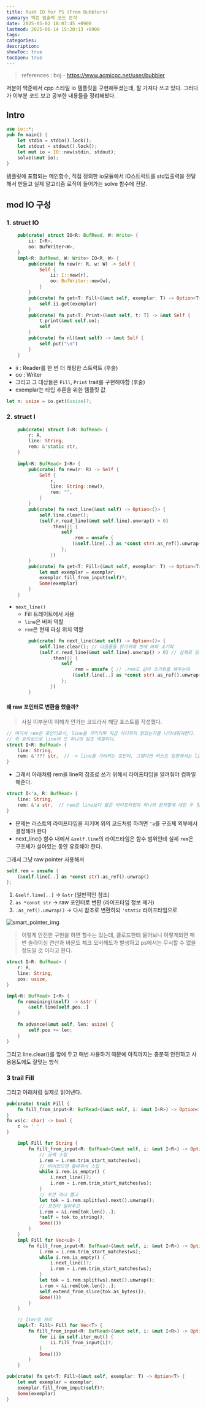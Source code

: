 ```yaml
---
title: Rust IO for PS (From Bubblers)
summary: 백준 입출력 코드 분석
date: 2025-05-02 18:07:45 +0900
lastmod: 2025-06-14 15:20:13 +0900
tags: 
categories: 
description: 
showToc: true
tocOpen: true
---
```

> references : boj - https://www.acmicpc.net/user/bubbler

저분이 백준에서 cpp 스타일 io 템플릿을 구현해두셨는데, 잘 가져다 쓰고 있다. 그러다가 이부분 코드 보고 공부한 내용들을 정리해봤다.

## Intro
```rust
use io::*;  
pub fn main() {  
    let stdin = stdin().lock();  
    let stdout = stdout().lock();  
    let mut io = IO::new(stdin, stdout);  
    solve(&mut io);  
}
```
템플릿에 포함되는 메인함수, 직접 정의한 io모듈에서 IO스트럭트를 std입출력을 전달해서 만들고 실제 알고리즘 로직이 들어가는 solve 함수에 전달.


## mod IO 구성

### 1. struct IO
```rust
    pub(crate) struct IO<R: BufRead, W: Write> {
        ii: I<R>,
        oo: BufWriter<W>,
    }
    impl<R: BufRead, W: Write> IO<R, W> {
        pub(crate) fn new(r: R, w: W) -> Self {
            Self {
                ii: I::new(r),
                oo: BufWriter::new(w),
            }
        }
        pub(crate) fn get<T: Fill>(&mut self, exemplar: T) -> Option<T> {
            self.ii.get(exemplar)
        }
        pub(crate) fn put<T: Print>(&mut self, t: T) -> &mut Self {
            t.print(&mut self.oo);
            self
        }
        pub(crate) fn nl(&mut self) -> &mut Self {
            self.put("\n")
        }
    }
```
- ii : Reader를 한 번 더 래핑한 스트럭트 (후술)
- oo : Writer
- 그리고 그 대상들은 `Fill`, `Print` trait를 구현해야함 (후술)
- exemplar는 타입 추론을 위한 템플릿 값
```rust
let n: usize = io.get(0usize)?;
```

### 2. struct I
```rust
    pub(crate) struct I<R: BufRead> {
        r: R,
        line: String,
        rem: &'static str,
    }
    
    impl<R: BufRead> I<R> {
        pub(crate) fn new(r: R) -> Self {
            Self {
                r,
                line: String::new(),
                rem: "",
            }
        }
        pub(crate) fn next_line(&mut self) -> Option<()> {
            self.line.clear();
            (self.r.read_line(&mut self.line).unwrap() > 0)
                .then(|| {
                    self
                        .rem = unsafe {
                        (&self.line[..] as *const str).as_ref().unwrap()
                    };
                })
        }
        pub(crate) fn get<T: Fill>(&mut self, exemplar: T) -> Option<T> {
            let mut exemplar = exemplar;
            exemplar.fill_from_input(self)?;
            Some(exemplar)
        }
    }
```
- `next_line()`
	- Fill 트레이트에서 사용
	- `line`은 버퍼 역할
	- `rem`은 현재 파싱 위치 역할
```rust
        pub(crate) fn next_line(&mut self) -> Option<()> {
            self.line.clear(); // 다음줄을 읽기위해 현제 버퍼 초기화
            (self.r.read_line(&mut self.line).unwrap() > 0) // 실제로 읽어들인 값이 있으면
                .then(|| {
                    self
                        .rem = unsafe { // .rem도 같이 초기화를 해주는데
                        (&self.line[..] as *const str).as_ref().unwrap() // raw 포인터로 변환을 해준다. 
                    };
                })
        }
```

#### 왜 raw 포인터로 변환을 했을까?
> 사실 이부분이 이해가 안가는 코드라서 해당 포스트를 작성했다.
```rust
// 여기서 rem은 포인터로서, line을 가리키며 지금 어디까지 읽었는지를 나타내줘야한다.
// 즉 로직상으로 line의 또 하나의 참조 역할이다.
struct I<R: BufRead> {
    line: String,
    rem: &'??? str,  // -> line을 가리키는 포인터, 그렇다면 러스트 입장에서는 line보다 짧은 수명을 지정해줘야함
}
```
- 그래서 아래처럼 rem을 line의 참조로 쓰기 위해서 라이프타임을 알려줘야 컴파일 해준다. 

```rust
struct I<'a, R: BufRead> {
    line: String,
    rem: &'a str,  // rem은 line보다 짧은 라이프타임과 하나의 문자열에 대한 두 참조가 필요한 상황을 해결해야한다.
}
```
- 문제는 러스트의 라이프타임을 지키며 위의 코드처럼 하려면 `'a`를 구조체 외부에서 결정해야 한다
- next_line() 함수 내에서 `&self.line`의 라이프타임은 함수 범위인데 실제 `rem`은 구조체가 살아있는 동안 유효해야 한다.

그래서 그냥 raw pointer 사용해서
```rust
self.rem = unsafe {
    (&self.line[..] as *const str).as_ref().unwrap()
};
```
1. `&self.line[..]` → `&str` (일반적인 참조)
2. `as *const str` → raw 포인터로 변환 (라이프타임 정보 제거)
3. `.as_ref().unwrap()` → 다시 참조로 변환하되 `'static` 라이프타임으로

![smart_pointer_img](https://github.com/user-attachments/assets/58205875-4889-4218-9845-f48a6fb19c16)


> 이렇게 안전한 구현을 하면 할수는 있는데, 클로드한테 물어보니 이렇게되면 매번 슬라이싱 연산과 바운드 체크 오버헤드가 발생하고 ps에서는 무시할 수 없을 정도일 것 이라고 한다.
```rust
struct I<R: BufRead> {
    r: R,
    line: String,
    pos: usize,
}

impl<R: BufRead> I<R> {
    fn remaining(&self) -> &str {
        &self.line[self.pos..]
    }
    
    fn advance(&mut self, len: usize) {
        self.pos += len;
    }
}
```
그리고 line.clear()를 앞에 두고 매번 사용하기 때문에 아직까지는 충분히 안전하고 사용용도에도 잘맞는 방식


### 3 trail Fill
그리고 아래처럼 실제로 읽어낸다.
```rust
pub(crate) trait Fill {  
    fn fill_from_input<R: BufRead>(&mut self, i: &mut I<R>) -> Option<()>;  
}  
fn ws(c: char) -> bool {  
    c <= ' '  
}
```

```rust
    impl Fill for String {
        fn fill_from_input<R: BufRead>(&mut self, i: &mut I<R>) -> Option<()> {
	        // 공백 스킵
            i.rem = i.rem.trim_start_matches(ws);
            // 비어있으면 줄바꿔서 스킵
            while i.rem.is_empty() {
                i.next_line()?;
                i.rem = i.rem.trim_start_matches(ws);
            }
            // 토큰 하나 뽑고
            let tok = i.rem.split(ws).next().unwrap();
            // 포인터 밀어주고
            i.rem = &i.rem[tok.len()..];
            *self = tok.to_string();
            Some(())
        }
    }
    impl Fill for Vec<u8> {
        fn fill_from_input<R: BufRead>(&mut self, i: &mut I<R>) -> Option<()> {
            i.rem = i.rem.trim_start_matches(ws);
            while i.rem.is_empty() {
                i.next_line()?;
                i.rem = i.rem.trim_start_matches(ws);
            }
            let tok = i.rem.split(ws).next().unwrap();
            i.rem = &i.rem[tok.len()..];
            self.extend_from_slice(tok.as_bytes());
            Some(())
        }
    }

	// iter로 처리
    impl<T: Fill> Fill for Vec<T> {
        fn fill_from_input<R: BufRead>(&mut self, i: &mut I<R>) -> Option<()> {
            for ii in self.iter_mut() {
                ii.fill_from_input(i)?;
            }
            Some(())
        }
    }
```

```rust
pub(crate) fn get<T: Fill>(&mut self, exemplar: T) -> Option<T> {  
    let mut exemplar = exemplar;  
    exemplar.fill_from_input(self)?;  
    Some(exemplar)  
}
```
